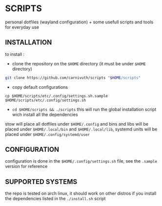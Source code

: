 # SCRIPTS

personal dotfiles (wayland configuration) + some usefull scripts and tools for everyday use

## INSTALLATION

to install :

- clone the repository on the `$HOME` directory (it must be under `$HOME` directory)

```bash
git clone https://github.com/carnivuth/scripts "$HOME/scripts"
```

- copy default configurations

```
cp $HOME/scripts/etc/.config/settings.sh.sample $HOME/scripts/etc/.config/settings.sh
```

- `cd $HOME/scripts && ./scripts` this will run the global installation script wich install all the dependencies

stow will place all dotfiles under `$HOME/.config` and bins and libs will be placed under `$HOME/.local/bin` and `$HOME/.local/lib`, systemd units will be placed under `$HOME/.config/systemd/user`

## CONFIGURATION

configuration is done in the `$HOME/.config/settings.sh` file, see the `.sample` version for reference

## SUPPORTED SYSTEMS

the repo is tested on arch linux, it should work on other distros if you install the dependencies listed in the `./install.sh` script
